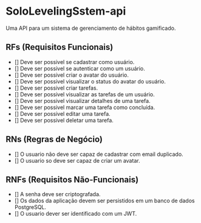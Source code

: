 # SoloLevelingSstem-api
Uma API para um sistema de gerenciamento de hábitos gamificado.

## RFs (Requisitos Funcionais)

- [] Deve ser possivel se cadastrar como usuário.
- [] Deve ser possivel se autenticar como um usuário.
- [] Deve ser possivel criar o avatar do usuário.
- [] Deve ser possivel visualizar o status do avatar do usuário.
- [] Deve ser possivel criar tarefas.
- [] Deve ser possivel visualizar as tarefas de um usuário.
- [] Deve ser possivel visualizar detalhes de uma tarefa.
- [] Deve ser possivel marcar uma tarefa como concluída.
- [] Deve ser possivel editar uma tarefa.
- [] Deve ser possivel deletar uma tarefa.

## RNs (Regras de Negócio)

- [] O usuario não deve ser capaz de cadastrar com email duplicado.
- [] O usuario so deve ser capaz de criar um avatar.

## RNFs (Requisitos Não-Funcionais)

- [] A senha deve ser criptografada.
- [] Os dados da aplicação devem ser persistidos em um banco de dados PostgreSQL.
- [] O usuario dever ser identificado com um JWT.
